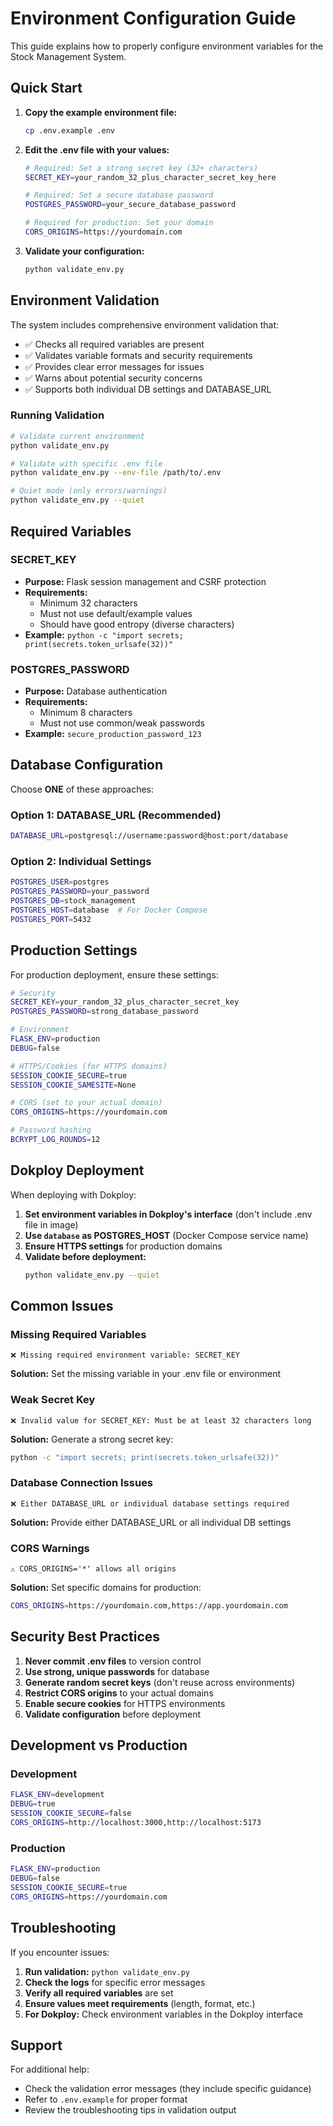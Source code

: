 # Environment Configuration Guide

This guide explains how to properly configure environment variables for the Stock Management System.

## Quick Start

1. **Copy the example environment file:**
   ```bash
   cp .env.example .env
   ```

2. **Edit the .env file with your values:**
   ```bash
   # Required: Set a strong secret key (32+ characters)
   SECRET_KEY=your_random_32_plus_character_secret_key_here
   
   # Required: Set a secure database password
   POSTGRES_PASSWORD=your_secure_database_password
   
   # Required for production: Set your domain
   CORS_ORIGINS=https://yourdomain.com
   ```

3. **Validate your configuration:**
   ```bash
   python validate_env.py
   ```

## Environment Validation

The system includes comprehensive environment validation that:

- ✅ Checks all required variables are present
- ✅ Validates variable formats and security requirements
- ✅ Provides clear error messages for issues
- ✅ Warns about potential security concerns
- ✅ Supports both individual DB settings and DATABASE_URL

### Running Validation

```bash
# Validate current environment
python validate_env.py

# Validate with specific .env file
python validate_env.py --env-file /path/to/.env

# Quiet mode (only errors/warnings)
python validate_env.py --quiet
```

## Required Variables

### SECRET_KEY
- **Purpose:** Flask session management and CSRF protection
- **Requirements:** 
  - Minimum 32 characters
  - Must not use default/example values
  - Should have good entropy (diverse characters)
- **Example:** `python -c "import secrets; print(secrets.token_urlsafe(32))"`

### POSTGRES_PASSWORD
- **Purpose:** Database authentication
- **Requirements:**
  - Minimum 8 characters
  - Must not use common/weak passwords
- **Example:** `secure_production_password_123`

## Database Configuration

Choose **ONE** of these approaches:

### Option 1: DATABASE_URL (Recommended)
```bash
DATABASE_URL=postgresql://username:password@host:port/database
```

### Option 2: Individual Settings
```bash
POSTGRES_USER=postgres
POSTGRES_PASSWORD=your_password
POSTGRES_DB=stock_management
POSTGRES_HOST=database  # For Docker Compose
POSTGRES_PORT=5432
```

## Production Settings

For production deployment, ensure these settings:

```bash
# Security
SECRET_KEY=your_random_32_plus_character_secret_key
POSTGRES_PASSWORD=strong_database_password

# Environment
FLASK_ENV=production
DEBUG=false

# HTTPS/Cookies (for HTTPS domains)
SESSION_COOKIE_SECURE=true
SESSION_COOKIE_SAMESITE=None

# CORS (set to your actual domain)
CORS_ORIGINS=https://yourdomain.com

# Password hashing
BCRYPT_LOG_ROUNDS=12
```

## Dokploy Deployment

When deploying with Dokploy:

1. **Set environment variables in Dokploy's interface** (don't include .env file in image)
2. **Use `database` as POSTGRES_HOST** (Docker Compose service name)
3. **Ensure HTTPS settings** for production domains
4. **Validate before deployment:**
   ```bash
   python validate_env.py --quiet
   ```

## Common Issues

### Missing Required Variables
```
❌ Missing required environment variable: SECRET_KEY
```
**Solution:** Set the missing variable in your .env file or environment

### Weak Secret Key
```
❌ Invalid value for SECRET_KEY: Must be at least 32 characters long
```
**Solution:** Generate a strong secret key:
```bash
python -c "import secrets; print(secrets.token_urlsafe(32))"
```

### Database Connection Issues
```
❌ Either DATABASE_URL or individual database settings required
```
**Solution:** Provide either DATABASE_URL or all individual DB settings

### CORS Warnings
```
⚠️ CORS_ORIGINS='*' allows all origins
```
**Solution:** Set specific domains for production:
```bash
CORS_ORIGINS=https://yourdomain.com,https://app.yourdomain.com
```

## Security Best Practices

1. **Never commit .env files** to version control
2. **Use strong, unique passwords** for database
3. **Generate random secret keys** (don't reuse across environments)
4. **Restrict CORS origins** to your actual domains
5. **Enable secure cookies** for HTTPS environments
6. **Validate configuration** before deployment

## Development vs Production

### Development
```bash
FLASK_ENV=development
DEBUG=true
SESSION_COOKIE_SECURE=false
CORS_ORIGINS=http://localhost:3000,http://localhost:5173
```

### Production
```bash
FLASK_ENV=production
DEBUG=false
SESSION_COOKIE_SECURE=true
CORS_ORIGINS=https://yourdomain.com
```

## Troubleshooting

If you encounter issues:

1. **Run validation:** `python validate_env.py`
2. **Check the logs** for specific error messages
3. **Verify all required variables** are set
4. **Ensure values meet requirements** (length, format, etc.)
5. **For Dokploy:** Check environment variables in the Dokploy interface

## Support

For additional help:
- Check the validation error messages (they include specific guidance)
- Refer to `.env.example` for proper format
- Review the troubleshooting tips in validation output